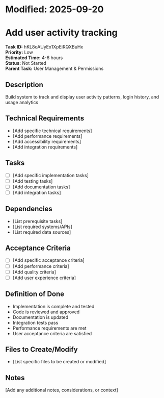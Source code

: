 # Modified: 2025-09-20

# Add user activity tracking

**Task ID:** hKL8oAUyEx1XpEiRQXBuHx  
**Priority:** Low  
**Estimated Time:** 4-6 hours  
**Status:** Not Started  
**Parent Task:** User Management & Permissions

## Description
Build system to track and display user activity patterns, login history, and usage analytics

## Technical Requirements
- [Add specific technical requirements]
- [Add performance requirements]
- [Add accessibility requirements]
- [Add integration requirements]

## Tasks
- [ ] [Add specific implementation tasks]
- [ ] [Add testing tasks]
- [ ] [Add documentation tasks]
- [ ] [Add integration tasks]

## Dependencies
- [List prerequisite tasks]
- [List required systems/APIs]
- [List required data sources]

## Acceptance Criteria
- [ ] [Add specific acceptance criteria]
- [ ] [Add performance criteria]
- [ ] [Add quality criteria]
- [ ] [Add user experience criteria]

## Definition of Done
- Implementation is complete and tested
- Code is reviewed and approved
- Documentation is updated
- Integration tests pass
- Performance requirements are met
- User acceptance criteria are satisfied

## Files to Create/Modify
- [List specific files to be created or modified]

## Notes
[Add any additional notes, considerations, or context]
